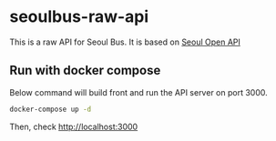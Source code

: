 # seoulbus-raw-api

This is a raw API for Seoul Bus. It is based on [Seoul Open API](https://data.seoul.go.kr/index.do)

## Run with docker compose

Below command will build front and run the API server on port 3000.

```bash
docker-compose up -d
```

Then, check <http://localhost:3000>